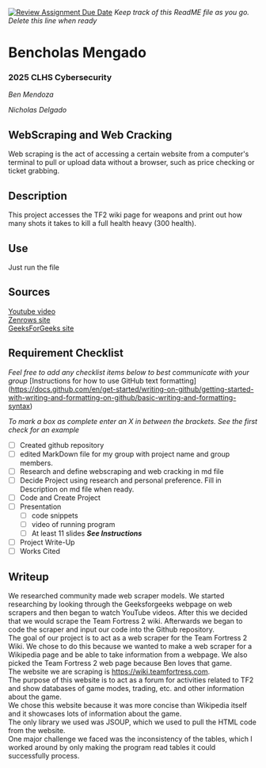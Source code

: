 [![Review Assignment Due Date](https://classroom.github.com/assets/deadline-readme-button-22041afd0340ce965d47ae6ef1cefeee28c7c493a6346c4f15d667ab976d596c.svg)](https://classroom.github.com/a/L5GNwFiz)
_Keep track of this ReadME file as you go. Delete this line when ready_ 
# Bencholas Mengado
### 2025 CLHS Cybersecurity
_Ben Mendoza_ 

_Nicholas Delgado_

## WebScraping and Web Cracking
Web scraping is the act of accessing a certain website from a computer's terminal to pull or upload data without a browser, such as price checking or ticket grabbing.

## Description
This project accesses the TF2 wiki page for weapons and print out how many shots it takes to kill a full health heavy (300 health).

## Use
Just run the file

## Sources
[Youtube video](https://www.youtube.com/watch?v=tI1qGwhn_bs) \
[Zenrows site](https://www.zenrows.com/blog/web-scraping-java#connect-to-target-website) \
[GeeksForGeeks site](https://www.geeksforgeeks.org/web-scraping-in-java-with-jsoup/)


## Requirement Checklist
_Feel free to add any checklist items below to best communicate with your group_
[Instructions for how to use GitHub text formatting] (https://docs.github.com/en/get-started/writing-on-github/getting-started-with-writing-and-formatting-on-github/basic-writing-and-formatting-syntax) 

_To mark a box as complete enter an X in between the brackets. See the first check for an example_
- [ ] Created github repository
- [ ] edited MarkDown file for my group with project name and group members.
- [ ] Research and define webscraping and web cracking in md file
- [ ] Decide Project using research and personal preference. Fill in Description on md file when ready.
- [ ] Code and Create Project
- [ ] Presentation
   - [ ] code snippets
   - [ ] video of running program
   - [ ] At least 11 slides **_See Instructions_**
- [ ] Project Write-Up
- [ ] Works Cited

## Writeup
We researched community made web scraper models. We started researching by looking through the Geeksforgeeks webpage on web scrapers and then began to watch YouTube videos. After this we decided that we would scrape the Team Fortress 2 wiki. Afterwards we began to code the scraper and input our code into the Github repository.\
The goal of our project is to act as a web scraper for the Team Fortress 2 Wiki. We chose to do this because we wanted to make a web scraper for a Wikipedia page and be able to take information from a webpage. We also picked the Team Fortress 2 web page because Ben loves that game.\
The website we are scraping is https://wiki.teamfortress.com. \
The purpose of this website is to act as a forum for activities related to TF2 and show databases of game modes, trading, etc. and other information about the game.\
We chose this website because it was more concise than Wikipedia itself and it showcases lots of information about the game.\
The only library we used was JSOUP, which we used to pull the HTML code from the website.\
One major challenge we faced was the inconsistency of the tables, which I worked around by only making the program read tables it could successfully process.


